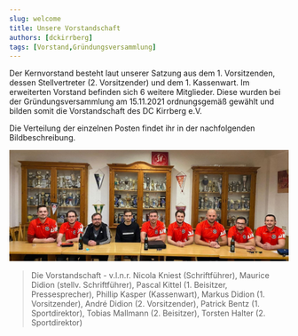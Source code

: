 ```yaml
---
slug: welcome
title: Unsere Vorstandschaft
authors: [dckirrberg]
tags: [Vorstand,Gründungsversammlung]
---
```


Der Kernvorstand besteht laut unserer Satzung aus dem 1. Vorsitzenden, dessen Stellvertreter (2. Vorsitzender) und dem 1. Kassenwart.
Im erweiterten Vorstand befinden sich 6 weitere Mitglieder. Diese wurden bei der Gründungsversammlung am 15.11.2021 ordnungsgemäß gewählt 
und bilden somit die Vorstandschaft des DC Kirrberg e.V.

Die Verteilung der einzelnen Posten findet ihr in der nachfolgenden Bildbeschreibung.

![Der Vorstand](./vorstand.jpg)
> Die Vorstandschaft - v.l.n.r. Nicola Kniest (Schriftführer), Maurice Didion (stellv. Schriftführer), Pascal Kittel (1. Beisitzer, Pressesprecher), Phillip Kasper (Kassenwart), Markus Didion (1. Vorsitzender), André Didion (2. Vorsitzender), Patrick Bentz (1. Sportdirektor), Tobias Mallmann (2. Beisitzer), Torsten Halter (2. Sportdirektor)
